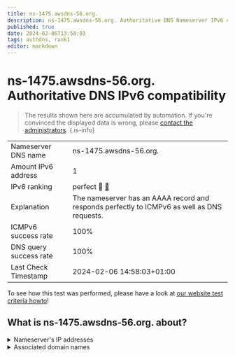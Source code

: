 ```yaml
---
title: ns-1475.awsdns-56.org.
description: ns-1475.awsdns-56.org. Authoritative DNS Nameserver IPv6 compatibility
published: true
date: 2024-02-06T13:58:03
tags: authdns, rank1
editor: markdown
---
```


# ns-1475.awsdns-56.org. Authoritative DNS IPv6 compatibility

> The results shown here are accumulated by automation. If you're convinced the displayed data is wrong, please [contact the administrators](/howto/chat). 
{.is-info}




|   |   |
| - | - |
| Nameserver DNS name | ns-1475.awsdns-56.org.
| Amount IPv6 address | 1
| IPv6 ranking | perfect :1st_place_medal: [🔗](/howto/ranking) |
| Explanation | The nameserver has an AAAA record and responds perfectly to ICMPv6 as well as DNS requests. |
| ICMPv6 success rate | 100%|
| DNS query success rate | 100% |
| Last Check Timestamp | 2024-02-06 14:58:03+01:00 |

To see how this test was performed, please have a look at [our website test criteria howto](/howto/testcriteria/authdns)!


## What is ns-1475.awsdns-56.org. about?




<details>
<summary>Nameserver's IP addresses</summary>

2600:9000:5305:c300::1

</details>



<details>
<summary>Associated domain names</summary>

tiktok.com

</details>
